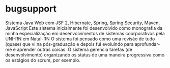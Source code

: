 # bugsupport
Sistema Java Web com JSF 2, Hibernate, Spring, Spring Security, Maven, JavaScript
Este sistema inicialmente foi desenvolvido como monografia da minha especialização em desenvolvimentos de sistemas coorporativos pela UNI-RN em Natal-RN
O sistema foi pensado como uma revisão de tudo (quase) que vi na pós-graduação e depois fui evoluíndo para aprofundar-me e aprender outras coisas.
O sistema gerencia tarefas (de desenvolvimento) organizando os status de uma maneira progressiva como os estágios do scrum, por exemplo.
